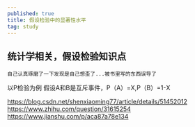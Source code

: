 ```yaml
---
published: true
title: 假设检验中的显著性水平
tag: study
---
```

## 统计学相关，假设检验知识点
	自己认真琢磨了一下发现是自己想歪了...被书里写的东西误导了
   以P检验为例
   假设A和B是互斥事件，P（A）=X,P（B）=1-X
   
https://blog.csdn.net/shenxiaoming77/article/details/51452012
https://www.zhihu.com/question/31615254
https://www.jianshu.com/p/aca87a78e134
